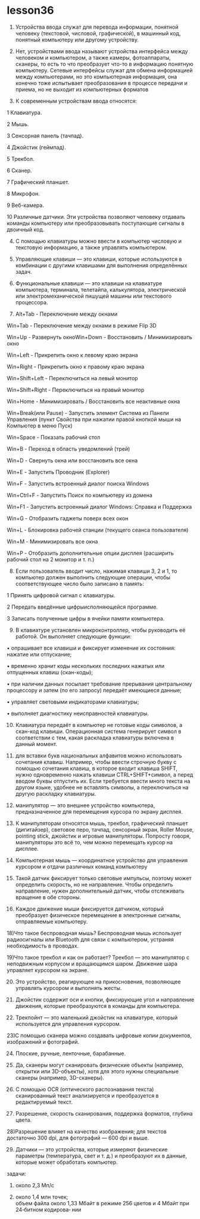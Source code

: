 # lesson36
 
  1) Устройства ввода служат для перевода информации, понятной человеку (текстовой, числовой, графической), в машинный код, понятный компьютеру или другому устройству.
 
  2) Нет, устройствами ввода называют устройства интерфейса между человеком и компьютером, а также камеры, фотоаппараты, сканеры, то есть то что преобразует что-то в информацию понятную компьютеру. Сетевые интерфейсы служат для обмена информацией между компьютерами, но это компьютерная информация, она конечно тоже испытывает преобразования в процессе передачи и приема, но не выходит из компьютерных форматов
 
  3) К современным устройствам ввода относятся:
 
 1 Клавиатура.

 2 Мышь.
 
 3 Сенсорная панель (тачпад).

 4 Джойстик (геймпад).

 5 Трекбол.
 
 6 Сканер.
 
 7 Графический планшет.

 8 Микрофон.

 9 Веб-камера.
 
 10 Различные датчики.
Эти устройства позволяют человеку отдавать команды компьютеру или преобразовывать поступающие сигналы в двоичный код.
  
  4) С помощью клавиатуры можно ввести в компьютер числовую и текстовую информацию, а также управлять компьютером.
 
  5) Управляющие клавиши — это клавиши, которые используются в комбинации с другими клавишами для выполнения определённых задач.
 
  6) Функциональные клавиши — это клавиши на клавиатуре компьютера, терминала, телетайпа, калькулятора, электрической или электромеханической пишущей машины или текстового процессора.

  7) Alt+Tab - Переключение между окнами 

Win+Tab - Переключение между окнами в режиме Flip 3D 

Win+Up - Развернуть окноWin+Down - Восстановить / Минимизировать окно 

Win+Left - Прикрепить окно к левому краю экрана 

Win+Right - Прикрепить окно к правому краю экрана 

Win+Shift+Left - Переключиться на левый монитор 

Win+Shift+Right - Переключиться на правый монитор 

Win+Home - Минимизировать / Восстановить все неактивные окна 

Win+Break(или Pause) - Запустить элемент Система из Панели Управления (пункт Свойства при нажатии правой кнопкой мыши на Компьютер в меню Пуск) 

Win+Space - Показать рабочий стол 

Win+B - Переход в область уведомлений (трей) 

Win+D - Свернуть окна или восстановить все окна 

Win+E - Запустить Проводник (Explorer) 

Win+F - Запустить встроенный диалог поиска Windows 

Win+Ctrl+F - Запустить Поиск по компьютеру из домена 

Win+F1 - Запустить встроенный диалог Windows: Справка и Поддержка 

Win+G - Отобразить гаджеты поверх всех окон 

Win+L - Блокировка рабочей станции (текущего сеанса пользователя) 

Win+M - Минимизировать все окна 

Win+P - Отобразить дополнительные опции дисплея (расширить рабочий стол на 2 монитор и т. п.)
 
  8) Если пользователь вводит число, нажимая клавиши 3, 2 и 1, то компьютер должен выполнить следующие операции, чтобы соответствующее число было записано в память: 

 1 Принять цифровой сигнал с клавиатуры. 

 2 Передать введённые цифрыисполняющейся программе. 

 3 Записать полученные цифры в ячейки памяти компьютера.
 
  9) В клавиатуре установлен микроконтроллер, чтобы руководить её работой. Он выполняет следующие функции:
 
 • опрашивает все клавиши и фиксирует изменение их состояния: нажатие или отпускание; 

 • временно хранит коды нескольких последних нажатых или отпущенных клавиш (скан-коды); 

 • при наличии данных посылает требование прерывания центральному процессору и затем (по его запросу) передаёт имеющиеся данные; 

 • управляет световыми индикаторами клавиатуры; 
 
 • выполняет диагностику неисправностей клавиатуры. 

  10) Клавиатура передаёт в компьютер не готовые коды символов, а скан-код клавиши. Операционная система генерирует символ в соответствии с тем, какая раскладка клавиатуры включена в данный момент.
  
  11) для вставки букв национальных алфавитов можно использовать сочетания клавиш.
Например, чтобы ввести строчную букву с помощью сочетания клавиш, в которое входит клавиша SHIFT, нужно одновременно нажать клавиши CTRL+SHIFT+символ, а перед вводом буквы отпустить их.
Если требуется ввести много текста на другом языке, удобнее не вставлять символы, а переключиться на другую раскладку клавиатуры.

  12) манипулятор — это внешнее устройство компьютера, предназначенное для перемещения курсора по экрану дисплея.
 
  13) К манипуляторам относятся мышь, трекбол, графический планшет (дигитайзер), световое перо, тачпад, сенсорный экран, Roller Mouse, pointing stick, джойстик и игровые манипуляторы. Попросту говоря, манипуляторы это всё то, чем можно перемещать курсор на дисплее.
   
  14) Компьютерная мышь — координатное устройство для управления курсором и отдачи различных команд компьютеру
 
  15) Такой датчик фиксирует только световые импульсы, поэтому может определить скорость, но не направление. Чтобы определить направление, нужен дополнительный датчик, чтобы отслеживать вращение в обе стороны.

 16) Каждое движение мыши фиксируется датчиком, который преобразует физическое перемещение в электронные сигналы, отправляемые компьютеру.

18)Что такое беспроводная мышь? Беспроводная мышь использует радиосигналы или Bluetooth для связи с компьютером, устраняя необходимость в проводах.

19)Что такое трекбол и как он работает? Трекбол — это манипулятор с неподвижным корпусом и вращающимся шаром. Движение шара управляет курсором на экране.

20) Это устройство, реагирующее на прикосновения, позволяющее управлять курсором и выполнять жесты.

21) Джойстик содержит оси и кнопки, фиксирующие угол и направление движения, которые преобразуются в команды для компьютера.

22) Трекпойнт — это маленький джойстик на клавиатуре, который используется для управления курсором.

23)С помощью сканера можно создавать цифровые копии документов, изображений и фотографий.

24) Плоские, ручные, ленточные, барабанные.

25) Да, сканеры могут сканировать физические объекты (например, открытки или 3D-объекты), хотя для этого нужны специальные сканеры (например, 3D-сканеры).

26) С помощью OCR (оптического распознавания текста) сканированный текст анализируется и преобразуется в редактируемый текст.

27) Разрешение, скорость сканирования, поддержка форматов, глубина цвета.

28)Разрешение влияет на качество изображения; для текстов достаточно 300 dpi, для фотографий — 600 dpi и выше.

29) Датчики — это устройства, которые измеряют физические параметры (температура, свет и т. д.) и преобразуют их в данные, которые может обработать компьютер.

задачи:

1) около 2,3 Мп/с  

2) около 1,4 млн точек;   
объем файла около 1,33 Мбайт в режиме 256 цветов и 4 Мбайт при 24‐битном кодирова‐ 
нии


